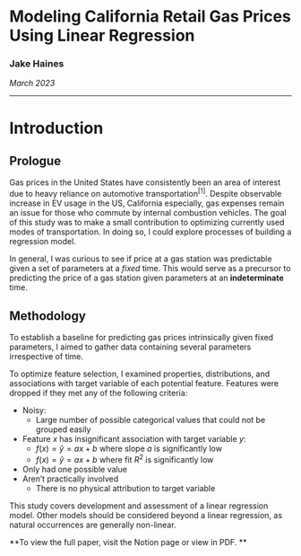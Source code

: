 # Modeling California Retail Gas Prices Using Linear Regression

### Jake Haines

*March 2023*

---

# Introduction

## Prologue

Gas prices in the United States have consistently been an area of interest due to heavy reliance on automotive transportation$^{[1]}$. Despite observable increase in EV usage in the US, California especially, gas expenses remain an issue for those who commute by internal combustion vehicles. The goal of this study was to make a small contribution to optimizing currently used modes of transportation. In doing so, I could explore processes of building a regression model.

In general, I was curious to see if price at a gas station was predictable given a set of parameters at a *fixed* time. This would serve as a precursor to predicting the price of a gas station given parameters at an **********indeterminate********** time. 

## Methodology

To establish a baseline for predicting gas prices intrinsically given fixed parameters, I aimed to gather data containing several parameters irrespective of time. 

To optimize feature selection, I examined properties, distributions, and associations with target variable of each potential feature. Features were dropped if they met any of the following criteria:

- Noisy:
    - Large number of possible categorical values that could not be grouped easily
- Feature $x$ has insignificant association with target variable $y$:
    - $f(x)=\hat y=ax+b$ where slope $a$ is significantly low
    - $f(x)=\hat y=ax+b$ where fit $R^2$ is significantly low
- Only had one possible value
- Aren’t practically involved
    - There is no physical attribution to target variable

This study covers development and assessment of a linear regression model. Other models should be considered beyond a linear regression, as natural occurrences are generally non-linear.

**To view the full paper, visit the Notion page or view in PDF.
**
